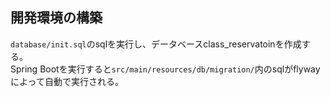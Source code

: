 ## 開発環境の構築
`database/init.sql`のsqlを実行し、データベースclass_reservatoinを作成する。  
Spring Bootを実行すると`src/main/resources/db/migration/`内のsqlがflywayによって自動で実行される。
